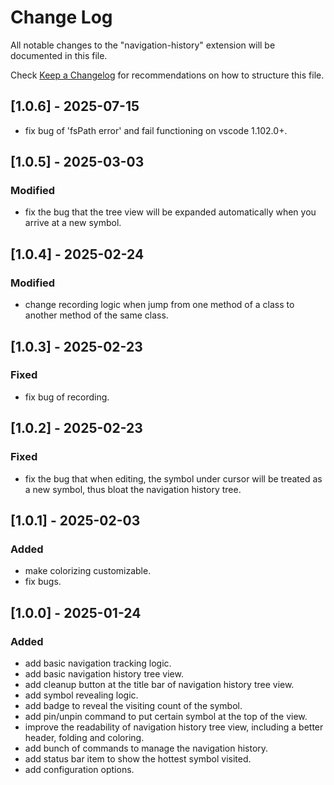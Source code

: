 # Change Log

All notable changes to the "navigation-history" extension will be documented in this file.

Check [Keep a Changelog](http://keepachangelog.com/) for recommendations on how to structure this file.

## [1.0.6] - 2025-07-15

- fix bug of 'fsPath error' and fail functioning on vscode 1.102.0+.

## [1.0.5] - 2025-03-03

### Modified

- fix the bug that the tree view will be expanded automatically when you arrive at a new symbol.

## [1.0.4] - 2025-02-24

### Modified

- change recording logic when jump from one method of a class to another method of the same class.

## [1.0.3] - 2025-02-23

### Fixed

- fix bug of recording.

## [1.0.2] - 2025-02-23

### Fixed

- fix the bug that when editing, the symbol under cursor will be treated as a new symbol, thus bloat the navigation history tree.

## [1.0.1] - 2025-02-03

### Added

- make colorizing customizable.
- fix bugs.

## [1.0.0] - 2025-01-24

### Added

- add basic navigation tracking logic.
- add basic navigation history tree view.
- add cleanup button at the title bar of navigation history tree view.
- add symbol revealing logic.
- add badge to reveal the visiting count of the symbol.
- add pin/unpin command to put certain symbol at the top of the view.
- improve the readability of navigation history tree view, including a better header, folding and coloring.
- add bunch of commands to manage the navigation history.
- add status bar item to show the hottest symbol visited.
- add configuration options.

